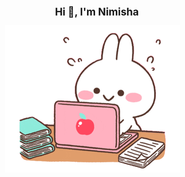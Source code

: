 <h1 align="center">Hi 👋, I'm Nimisha</h1>

![MasterHead](https://raw.githubusercontent.com/rnimisha/rnimisha/main/image/MerryAgedArcticduck-size_restricted.gif)
